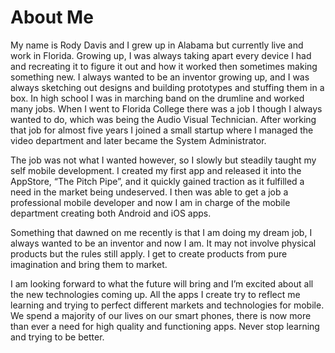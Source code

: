 # About Me

My name is Rody Davis and I grew up in Alabama but currently live and work in Florida. Growing up, I was always taking apart every device I had and recreating it to figure it out and how it worked then sometimes making something new. I always wanted to be an inventor growing up, and I was always sketching out designs and building prototypes and stuffing them in a box. In high school I was in marching band on the drumline and worked many jobs. When I went to Florida College there was a job I though I always wanted to do, which was being the Audio Visual Technician. After working that job for almost five years I joined a small startup where I managed the video department and later became the System Administrator.

The job was not what I wanted however, so I slowly but steadily taught my self mobile development. I created my first app and released it into the AppStore, “The Pitch Pipe”, and it quickly gained traction as it fulfilled a need in the market being undeserved. I then was able to get a job a professional mobile developer and now I am in charge of the mobile department creating both Android and iOS apps.

Something that dawned on me recently is that I am doing my dream job, I always wanted to be an inventor and now I am. It may not involve physical products but the rules still apply. I get to create products from pure imagination and bring them to market.

I am looking forward to what the future will bring and I’m excited about all the new technologies coming up. All the apps I create try to reflect me learning and trying to perfect different markets and technologies for mobile. We spend a majority of our lives on our smart phones, there is now more than ever a need for high quality and functioning apps. Never stop learning and trying to be better.
